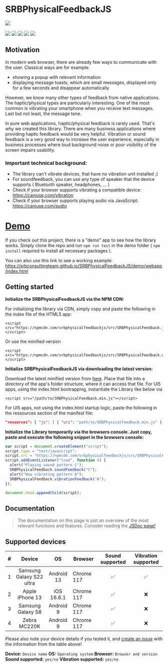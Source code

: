 # SRBPhysicalFeedbackJS

[![](https://unpkg.com/srbphysicalfeedbackjs/ressources/images/srb_logo.png)](https://www.srb.at)\
\
[![](https://img.shields.io/static/v1.svg?color=f5d410&labelColor=11215a&logoColor=ffffff&style=for-the-badge&label=srb.at&message=Blog)](https://www.srb.at/blog--events/) [![](https://img.shields.io/static/v1.svg?color=f5d410&labelColor=11215a&logoColor=ffffff&style=for-the-badge&label=srb.at&message=Products)](https://www.srb.at/produkte/) [![](https://img.shields.io/static/v1.svg?color=f5d410&labelColor=11215a&logoColor=ffffff&style=for-the-badge&label=srb.at&message=github&logo=github)](https://github.com/SRBConsultingTeam/) [![](https://img.shields.io/static/v1.svg?color=f5d410&labelColor=11215a&logoColor=ffffff&style=for-the-badge&label=NPM&message=srbphysicalfeedbackjs&logo=npm)](https://www.npmjs.com/package/srbphysicalfeedbackjs) [![](https://img.shields.io/static/v1.svg?color=f5d410&labelColor=11215a&logoColor=ffffff&style=for-the-badge&label=License&message=MIT)](LICENSE)

## Motivation

In modern web browser, there are already few ways to communicate with the user.
Classical ways are for example:

- showing a popup with relevant information
- displaying message toasts, which are small messages, displayed only for a few seconds and disappear automatically

However, we know many other types of feedback from native applications.
The haptic/physical types are particularly interesting.
One of the most common is vibrating your smartphone when you receive text messages. Last but not least, the message tone.

In pure web applications, haptic/physical feedback is rarely used. That's why we created this library. There are many business applications where providing haptic feedback would be very helpful. Vibration or sound feedback is a very good way to increase the user experience, especially in business processes where loud background noise or poor visibility of the screen impairs usability.

### Important technical background:

- The library can't vibrate devices, that have no vibration unit installed ;)
- For soundfeedback, you can use any type of speaker that the device supports ( Bluetooth speaker, headphones, ... )
- Check if your browser supports vibrating a compatible device: https://caniuse.com/vibration
- Check if your browser supports playing audio via JavaScript: https://caniuse.com/audio

# [Demo](https://srbconsultingteam.github.io/SRBPhysicalFeedbackJS/demo/webapp/index.html)

If you check out this project, there is a "demo" app to see how the library works. Simply clone the repo and run `npm run test` in the demo folder ( `npm install` required to install all necessary packages ).

You can also use this link to see a working example:
https://srbconsultingteam.github.io/SRBPhysicalFeedbackJS/demo/webapp/index.html

## Getting started

**Initialize the SRBPhysicalFeedbackJS via the NPM CDN:**

For initializing the library via CDN, simply copy and paste the following in the index file of the HTML5 app:

```markup
<script src="https://npmcdn.com/srbphysicalfeedbackjs/src/SRBPhysicalFeedback.js"></script>
```

Or use the minified version

```markup
<script src="https://npmcdn.com/srbphysicalfeedbackjs/src/SRBPhysicalFeedback.min.js"></script>
```

**Initialize SRBPhysicalFeedbackJS via downloading the latest version:**

Download the latest minified version from [here](https://npmcdn.com/srbphysicalfeedbackjs/src/SRBPhysicalFeedback.min.js). Place that file into a directory of the app's folder structure, where it can access that file. For UI5 apps, using the index.html bootrapping, instantiate the Library like below via

```markup
<script src="/path/to/SRBPhysicalFeedback.min.js"></script>
```

For UI5 apps, not using the index.html startup logic, paste the following in the ressources section of the manifest file:

```json
"resources": { "js": [ { "uri": "path/to/SRBPhysicalFeedback.min.js" } ] }
```

**Initialize the Library temporarily via the browsers console. Just copy, paste and execute the following snippet in the browsers console:**

```js
var script = document.createElement("script");
script.type = "text/javascript";
script.src = "https://npmcdn.com/srbphysicalfeedbackjs/src/SRBPhysicalFeedback.min.js";
script.addEventListener("load", function () {
  alert("Playing sound pattern C");
  SRBPhysicalFeedback.soundFeedback("C");
  alert("Now vibrating pattern A");
  SRBPhysicalFeedback.vibrationFeedback("A");
});

document.head.appendChild(script);
```

## Documentation

> The documentation on this page is just an overview of the most relevant functions and features. Consider reading the [JSDoc page!](./SRBPhysicalFeedback_JSDOC.md)

## Supported devices

|  #  |          Device          |     OS     | Browser    |  Sound supported   | Vibration supported |
| :-: | :----------------------: | :--------: | ---------- | :----------------: | :-----------------: |
|  1  | Samsung Galaxy S22 ultra | Android 13 | Chrome 117 | :white_check_mark: | :white_check_mark:  |
|  2  |     Apple iPhone 13      | iOS 16.6.1 | Chrome 117 | :white_check_mark: |         :x:         |
|  3  |    Samsung Galaxy S8     | Android 9  | Chrome 117 | :white_check_mark: |         :x:         |
|  4  |       Zebra MC220K       | Android 9  | Chrome 117 | :white_check_mark: |         :x:         |

Please also note your device details if you tested it, and [create an issue](https://github.com/SRBConsultingTeam/SRBPhysicalFeedbackJS/issues/new?title%3DPlease%20add%20my%20device%20to%20the%20supported%20devices%20list%26body%3D**Device%3A**%20%60Device%20name%60%20**OS%3A**%20%60Operating%20system%60%20**Browser%3A**%20%60Browser%20and%20version%60%20**Sound%20supported%3A**%20%60yes%2Fno%60%20**Vibration%20supported%3A**%20%60yes%2Fno%60) with the information from the table above!

**Device:** `Device name`
**OS:** `Operating system`
**Browser:** `Browser and version`
**Sound supported:** `yes/no`
**Vibration supported:** `yes/no`
